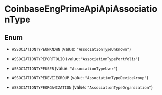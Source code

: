 
# CoinbaseEngPrimeApiApiAssociationType

## Enum


* `ASSOCIATIONTYPEUNKNOWN` (value: `"AssociationTypeUnknown"`)

* `ASSOCIATIONTYPEPORTFOLIO` (value: `"AssociationTypePortfolio"`)

* `ASSOCIATIONTYPEUSER` (value: `"AssociationTypeUser"`)

* `ASSOCIATIONTYPEDEVICEGROUP` (value: `"AssociationTypeDeviceGroup"`)

* `ASSOCIATIONTYPEORGANIZATION` (value: `"AssociationTypeOrganization"`)




